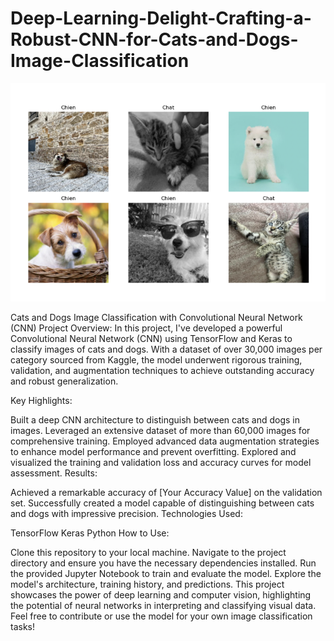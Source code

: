 # Deep-Learning-Delight-Crafting-a-Robust-CNN-for-Cats-and-Dogs-Image-Classification

![Dashboard Preview](./CNN.png)



Cats and Dogs Image Classification with Convolutional Neural Network (CNN)
Project Overview:
In this project, I've developed a powerful Convolutional Neural Network (CNN) using TensorFlow and Keras to classify images of cats and dogs. With a dataset of over 30,000 images per category sourced from Kaggle, the model underwent rigorous training, validation, and augmentation techniques to achieve outstanding accuracy and robust generalization.

Key Highlights:

Built a deep CNN architecture to distinguish between cats and dogs in images.
Leveraged an extensive dataset of more than 60,000 images for comprehensive training.
Employed advanced data augmentation strategies to enhance model performance and prevent overfitting.
Explored and visualized the training and validation loss and accuracy curves for model assessment.
Results:

Achieved a remarkable accuracy of [Your Accuracy Value] on the validation set.
Successfully created a model capable of distinguishing between cats and dogs with impressive precision.
Technologies Used:

TensorFlow
Keras
Python
How to Use:

Clone this repository to your local machine.
Navigate to the project directory and ensure you have the necessary dependencies installed.
Run the provided Jupyter Notebook to train and evaluate the model.
Explore the model's architecture, training history, and predictions.
This project showcases the power of deep learning and computer vision, highlighting the potential of neural networks in interpreting and classifying visual data. Feel free to contribute or use the model for your own image classification tasks!
